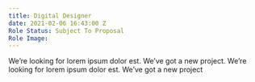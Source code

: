 ```yaml
---
title: Digital Designer
date: 2021-02-06 16:43:00 Z
Role Status: Subject To Proposal
Role Image: 
---
```


We’re looking for lorem ipsum dolor est. We’ve got a new project. We’re looking for lorem ipsum dolor est. We’ve got a new project